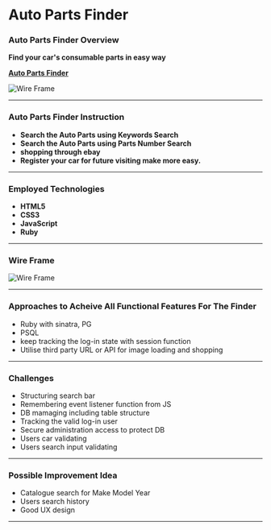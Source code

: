 # Auto Parts Finder 

### Auto Parts Finder Overview

**Find your car's consumable parts in easy way**

**[Auto Parts Finder](https://auto-parts-finder.herokuapp.com/)**


 ![Wire Frame](https://github.com/BryanWooCH/TicTacToe/blob/master/searchResult.png?raw=true)

---
### Auto Parts Finder Instruction

* **Search the Auto Parts using Keywords Search**
* **Search the Auto Parts using Parts Number Search**
* **shopping through ebay**
* **Register your car for future visiting make more easy.**

---
### Employed Technologies

* **HTML5**
* **CSS3**
* **JavaScript**
* **Ruby**

---
### Wire Frame

  ![Wire Frame](https://github.com/BryanWooCH/TicTacToe/blob/master/wireFrame.png?raw=true)

---
### Approaches to Acheive All Functional Features For The Finder

* Ruby with sinatra, PG
* PSQL
* keep tracking the log-in state with session function
* Utilise third party URL or API for image loading and shopping

---
### Challenges

* Structuring search bar
* Remembering event listener function from JS
* DB mamaging including table structure
* Tracking the valid log-in user
* Secure administration access to protect DB 
* Users car validating
* Users search input validating

---
### Possible Improvement Idea

* Catalogue search for Make Model Year
* Users search history
* Good UX design
---
